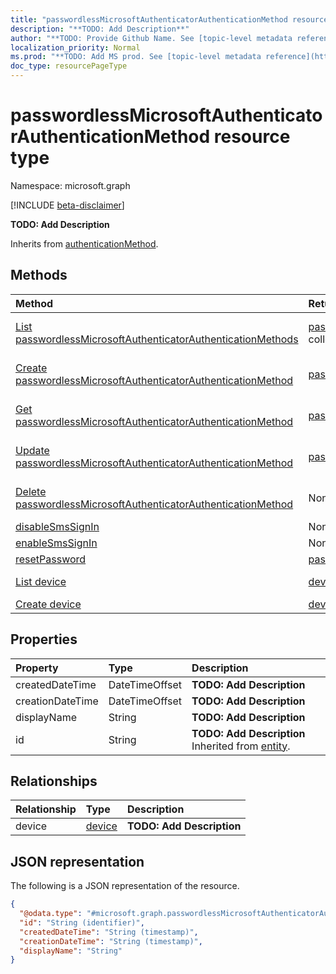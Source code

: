 ```yaml
---
title: "passwordlessMicrosoftAuthenticatorAuthenticationMethod resource type"
description: "**TODO: Add Description**"
author: "**TODO: Provide Github Name. See [topic-level metadata reference](https://msgo.azurewebsites.net/add/document/guidelines/metadata.html#topic-level-metadata)**"
localization_priority: Normal
ms.prod: "**TODO: Add MS prod. See [topic-level metadata reference](https://msgo.azurewebsites.net/add/document/guidelines/metadata.html#topic-level-metadata)**"
doc_type: resourcePageType
---
```


# passwordlessMicrosoftAuthenticatorAuthenticationMethod resource type

Namespace: microsoft.graph

[!INCLUDE [beta-disclaimer](../../includes/beta-disclaimer.md)]

**TODO: Add Description**


Inherits from [authenticationMethod](../resources/authenticationmethod.md).

## Methods
|Method|Return type|Description|
|:---|:---|:---|
|[List passwordlessMicrosoftAuthenticatorAuthenticationMethods](../api/passwordlessmicrosoftauthenticatorauthenticationmethod-list.md)|[passwordlessMicrosoftAuthenticatorAuthenticationMethod](../resources/passwordlessmicrosoftauthenticatorauthenticationmethod.md) collection|Get a list of the [passwordlessMicrosoftAuthenticatorAuthenticationMethod](../resources/passwordlessmicrosoftauthenticatorauthenticationmethod.md) objects and their properties.|
|[Create passwordlessMicrosoftAuthenticatorAuthenticationMethod](../api/passwordlessmicrosoftauthenticatorauthenticationmethod-create.md)|[passwordlessMicrosoftAuthenticatorAuthenticationMethod](../resources/passwordlessmicrosoftauthenticatorauthenticationmethod.md)|Create a new [passwordlessMicrosoftAuthenticatorAuthenticationMethod](../resources/passwordlessmicrosoftauthenticatorauthenticationmethod.md) object.|
|[Get passwordlessMicrosoftAuthenticatorAuthenticationMethod](../api/passwordlessmicrosoftauthenticatorauthenticationmethod-get.md)|[passwordlessMicrosoftAuthenticatorAuthenticationMethod](../resources/passwordlessmicrosoftauthenticatorauthenticationmethod.md)|Read the properties and relationships of a [passwordlessMicrosoftAuthenticatorAuthenticationMethod](../resources/passwordlessmicrosoftauthenticatorauthenticationmethod.md) object.|
|[Update passwordlessMicrosoftAuthenticatorAuthenticationMethod](../api/passwordlessmicrosoftauthenticatorauthenticationmethod-update.md)|[passwordlessMicrosoftAuthenticatorAuthenticationMethod](../resources/passwordlessmicrosoftauthenticatorauthenticationmethod.md)|Update the properties of a [passwordlessMicrosoftAuthenticatorAuthenticationMethod](../resources/passwordlessmicrosoftauthenticatorauthenticationmethod.md) object.|
|[Delete passwordlessMicrosoftAuthenticatorAuthenticationMethod](../api/passwordlessmicrosoftauthenticatorauthenticationmethod-delete.md)|None|Deletes a [passwordlessMicrosoftAuthenticatorAuthenticationMethod](../resources/passwordlessmicrosoftauthenticatorauthenticationmethod.md) object.|
|[disableSmsSignIn](../api/passwordlessmicrosoftauthenticatorauthenticationmethod-disablesmssignin.md)|None|**TODO: Add Description**|
|[enableSmsSignIn](../api/passwordlessmicrosoftauthenticatorauthenticationmethod-enablesmssignin.md)|None|**TODO: Add Description**|
|[resetPassword](../api/passwordlessmicrosoftauthenticatorauthenticationmethod-resetpassword.md)|[passwordResetResponse](../resources/passwordresetresponse.md)|**TODO: Add Description**|
|[List device](../api/passwordlessmicrosoftauthenticatorauthenticationmethod-list-device.md)|[device](../resources/device.md) collection|Get the device resources from the device navigation property.|
|[Create device](../api/passwordlessmicrosoftauthenticatorauthenticationmethod-post-device.md)|[device](../resources/device.md)|Create a new device object.|

## Properties
|Property|Type|Description|
|:---|:---|:---|
|createdDateTime|DateTimeOffset|**TODO: Add Description**|
|creationDateTime|DateTimeOffset|**TODO: Add Description**|
|displayName|String|**TODO: Add Description**|
|id|String|**TODO: Add Description** Inherited from [entity](../resources/entity.md).|

## Relationships
|Relationship|Type|Description|
|:---|:---|:---|
|device|[device](../resources/device.md)|**TODO: Add Description**|

## JSON representation
The following is a JSON representation of the resource.
<!-- {
  "blockType": "resource",
  "keyProperty": "id",
  "@odata.type": "microsoft.graph.passwordlessMicrosoftAuthenticatorAuthenticationMethod",
  "baseType": "microsoft.graph.authenticationMethod",
  "openType": false
}
-->
``` json
{
  "@odata.type": "#microsoft.graph.passwordlessMicrosoftAuthenticatorAuthenticationMethod",
  "id": "String (identifier)",
  "createdDateTime": "String (timestamp)",
  "creationDateTime": "String (timestamp)",
  "displayName": "String"
}
```

